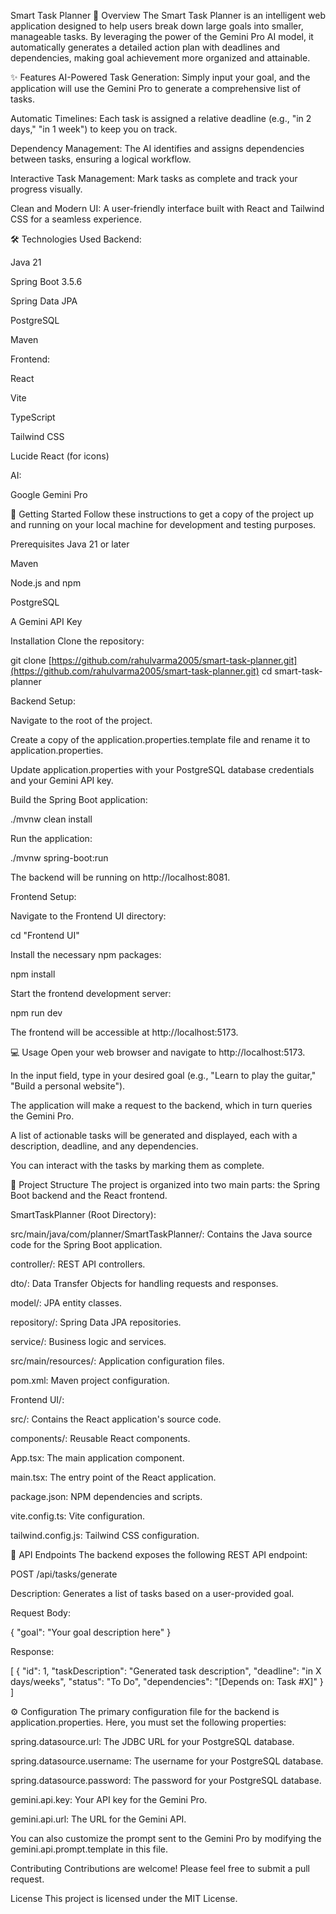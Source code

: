 Smart Task Planner
📖 Overview
The Smart Task Planner is an intelligent web application designed to help users break down large goals into smaller, manageable tasks. By leveraging the power of the Gemini Pro AI model, it automatically generates a detailed action plan with deadlines and dependencies, making goal achievement more organized and attainable.

✨ Features
AI-Powered Task Generation: Simply input your goal, and the application will use the Gemini Pro to generate a comprehensive list of tasks.

Automatic Timelines: Each task is assigned a relative deadline (e.g., "in 2 days," "in 1 week") to keep you on track.

Dependency Management: The AI identifies and assigns dependencies between tasks, ensuring a logical workflow.

Interactive Task Management: Mark tasks as complete and track your progress visually.

Clean and Modern UI: A user-friendly interface built with React and Tailwind CSS for a seamless experience.

🛠️ Technologies Used
Backend:

Java 21

Spring Boot 3.5.6

Spring Data JPA

PostgreSQL

Maven

Frontend:

React

Vite

TypeScript

Tailwind CSS

Lucide React (for icons)

AI:

Google Gemini Pro

🚀 Getting Started
Follow these instructions to get a copy of the project up and running on your local machine for development and testing purposes.

Prerequisites
Java 21 or later

Maven

Node.js and npm

PostgreSQL

A Gemini API Key

Installation
Clone the repository:

git clone [https://github.com/rahulvarma2005/smart-task-planner.git](https://github.com/rahulvarma2005/smart-task-planner.git)
cd smart-task-planner

Backend Setup:

Navigate to the root of the project.

Create a copy of the application.properties.template file and rename it to application.properties.

Update application.properties with your PostgreSQL database credentials and your Gemini API key.

Build the Spring Boot application:

./mvnw clean install

Run the application:

./mvnw spring-boot:run

The backend will be running on http://localhost:8081.

Frontend Setup:

Navigate to the Frontend UI directory:

cd "Frontend UI"

Install the necessary npm packages:

npm install

Start the frontend development server:

npm run dev

The frontend will be accessible at http://localhost:5173.

💻 Usage
Open your web browser and navigate to http://localhost:5173.

In the input field, type in your desired goal (e.g., "Learn to play the guitar," "Build a personal website").

The application will make a request to the backend, which in turn queries the Gemini Pro.

A list of actionable tasks will be generated and displayed, each with a description, deadline, and any dependencies.

You can interact with the tasks by marking them as complete.

📂 Project Structure
The project is organized into two main parts: the Spring Boot backend and the React frontend.

SmartTaskPlanner (Root Directory):

src/main/java/com/planner/SmartTaskPlanner/: Contains the Java source code for the Spring Boot application.

controller/: REST API controllers.

dto/: Data Transfer Objects for handling requests and responses.

model/: JPA entity classes.

repository/: Spring Data JPA repositories.

service/: Business logic and services.

src/main/resources/: Application configuration files.

pom.xml: Maven project configuration.

Frontend UI/:

src/: Contains the React application's source code.

components/: Reusable React components.

App.tsx: The main application component.

main.tsx: The entry point of the React application.

package.json: NPM dependencies and scripts.

vite.config.ts: Vite configuration.

tailwind.config.js: Tailwind CSS configuration.

🔀 API Endpoints
The backend exposes the following REST API endpoint:

POST /api/tasks/generate

Description: Generates a list of tasks based on a user-provided goal.

Request Body:

{
  "goal": "Your goal description here"
}

Response:

[
  {
    "id": 1,
    "taskDescription": "Generated task description",
    "deadline": "in X days/weeks",
    "status": "To Do",
    "dependencies": "[Depends on: Task #X]"
  }
]

⚙️ Configuration
The primary configuration file for the backend is application.properties. Here, you must set the following properties:

spring.datasource.url: The JDBC URL for your PostgreSQL database.

spring.datasource.username: The username for your PostgreSQL database.

spring.datasource.password: The password for your PostgreSQL database.

gemini.api.key: Your API key for the Gemini Pro.

gemini.api.url: The URL for the Gemini API.

You can also customize the prompt sent to the Gemini Pro by modifying the gemini.api.prompt.template in this file.

Contributing
Contributions are welcome! Please feel free to submit a pull request.

License
This project is licensed under the MIT License.
